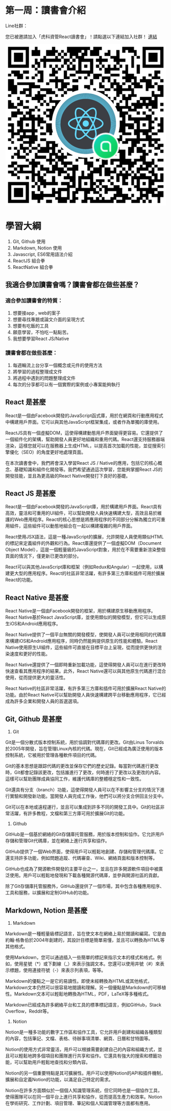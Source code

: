 # 第一周：讀書會介紹

Line社群：

您已被邀請加入「虎科資管React讀書會」！請點選以下連結加入社群！
[連結](https://line.me/ti/g2/U9mbXk7mbTXIxtdfAf46u-rr1IatkS425AJ-CA?utm_source=invitation&utm_medium=link_copy&utm_campaign=default)

![LineGroup](https://raw.githubusercontent.com/Bighsueh/NFUReact2023/main/LineGroup.jpg)

# 學習大綱

1. Git, Github 使用
2. Markdown, Notion 使用
3.  Javascript, ES6常用語法介紹
4. ReactJS 組合拳
5. ReactNative 組合拳

## 我適合參加讀書會嗎？讀書會都在做些甚麼？

### 適合參加讀書會的特質：

1. 想要接app , web的案子
2. 想要尋找專題或論文介面的呈現方式
3. 想要有吃飯的工具
4. 願意學習，不怕吃一點點苦。
5. 我想要學習React JS/Native

### 讀書會都在做些甚麼：

1. 每週輪流上台分享一個概念或元件的使用方法
2. 將學習的過程整理成文件
3. 將過程中遇到的問題整理成文件
4. 每次的分享都可以有一個實際的案例或小專案能夠執行

## React 是甚麼

 

React是一個由Facebook開發的JavaScript函式庫，用於在網頁和行動應用程式中構建用戶界面。它可以與其他JavaScript框架集成，或者作為單獨的庫使用。

ReactJS具有一個虛擬DOM，這使得構建動態用戶界面變得更容易。它還提供了一個組件化的架構，幫助開發人員更好地組織和重用代碼。React還支持服務器端渲染，這樣您就可以在服務器上生成HTML，以提高首次加載的性能，並從搜索引擎優化（SEO）的角度更好地處理頁面。

在本次讀書會中，我們將會深入學習React JS / Native的應用，包括它的核心概念、基礎知識和組件化開發等。我們希望通過這次學習，您能夠掌握React JS的開發技能，並且為更高級的React Native開發打下良好的基礎。

## React JS 是甚麼

React是一個由Facebook開發的JavaScript庫，用於構建用戶界面。React具有高效，靈活和可重用的UI組件，可以幫助開發人員快速構建大型，高效且易於維護的Web應用程序。React的核心思想是將應用程序的不同部分分解為獨立的可重用組件，這些組件可以動態地組合在一起以構建複雜的用戶界面。

React使用JSX語法，這是一種JavaScript的擴展，允許開發人員使用類似HTML的標記來定義組件的外觀和行為。React庫還提供了一個虛擬DOM（Document Object Model），這是一個輕量級的JavaScript對象，用於在不需要重新渲染整個頁面的情況下，僅更新已更改的部分。

React可以與其他JavaScript庫和框架（例如Redux和Angular）一起使用，以構建更大型的應用程序。React的社區非常活躍，有許多第三方庫和插件可用於擴展React的功能。

## React Native 是甚麼

React Native是一個由Facebook開發的框架，用於構建原生移動應用程序。React Native基於React JavaScript庫，並使用類似的開發模型，但它可以生成原生iOS和Android應用程序。

React Native提供了一個平台無關的開發模型，使開發人員可以使用相同的代碼庫來構建iOS和Android應用程序，同時仍然能夠提供原生的性能和體驗。React Native使用原生UI組件，這些組件可直接在目標平台上呈現，從而提供更快的渲染速度和更好的性能。

React Native還提供了一個即時重新加載功能，這使得開發人員可以在進行更改時快速查看其應用程序的結果。此外，React Native還可以與其他原生代碼進行混合使用，從而提供更大的靈活性。

React Native的社區非常活躍，有許多第三方庫和插件可用於擴展React Native的功能。由於React Native可以幫助開發人員快速構建跨平台移動應用程序，它已經成為許多企業和開發人員的首選選項。

## Git, Github 是甚麼

1. Git

Git是一個分散式版本控制系統，用於協調對代碼庫的更改。Git由Linus Torvalds於2005年開發，旨在管理Linux內核的代碼。現在，Git已經成為廣泛使用的版本控制系統，它被用於管理各種軟件項目的代碼。

Git的基本思想是跟踪代碼的更改並保存它們的歷史記錄。每當對代碼進行更改時，Git都會記錄該更改，包括誰進行了更改，何時進行了更改以及更改的內容。這樣可以幫助團隊成員協同工作，維護代碼庫的整體穩定性和一致性。

Git還具有分支（branch）功能，這使得開發人員可以在不影響主分支的情況下進行實驗和開發新功能。當開發人員完成工作後，他們可以將分支合併回主分支中。

Git可以在本地或遠程運行，並且可以集成到許多不同的開發工具中。Git的社區非常活躍，有許多教程，文檔和第三方庫可用於擴展Git的功能。

1. Github

GitHub是一個基於網絡的Git存儲庫托管服務，用於版本控制和協作。它允許用戶存儲和管理Git代碼庫，並在網絡上進行共享和協作。

GitHub提供了一個Web界面，使得用戶可以輕鬆地創建、存儲和管理代碼庫。它還支持許多功能，例如問題追蹤、代碼審查、Wiki、網絡頁面和版本控制等。

GitHub也成為了開源軟件開發的主要平台之一，並且在許多開源軟件項目中被廣泛使用。用戶可以輕鬆地發現和下載各種開源代碼庫，並參與開源社區的貢獻。

除了Git存儲庫托管服務外，GitHub還提供了一個市場，其中包含各種應用程序、工具和服務，以擴展和定制GitHub的功能。

## Markdown, Notion 是甚麼

1. Markdown

Markdown是一種輕量級標記語言，旨在使文本在網絡上易於閱讀和編寫。它是由約翰·格魯伯於2004年創建的，其設計目標是簡單易懂，並且可以轉換為HTML等其他格式。

使用Markdown，您可以通過插入一些簡單的標記來指示文本的樣式和格式。例如，使用星號（*）或下劃線（_）來表示強調文本。您還可以使用井號（#）來表示標題，使用連接符號（-）來表示列表項，等等。

Markdown的優點之一是它的易讀性。即使未經轉換為HTML或其他格式，Markdown文本仍然可以很容易地閱讀和理解。另一個優點是Markdown的可移植性。Markdown文本可以輕鬆地轉換為HTML，PDF，LaTeX等多種格式。

Markdown已經成為許多網絡平台和工具的標準標記語言，例如GitHub，Stack Overflow，Reddit等。

1. Notion

Notion是一種多功能的數字工作區和協作工具，它允許用戶創建和組織各種類型的內容，包括筆記、文檔、表格、待辦事項清單、網頁、日曆和甘特圖等。

Notion的使用方式非常靈活，用戶可以根據需要創建自己的內容和組織方式，並且可以輕鬆地跨多個項目和團隊進行共享和協作。它還具有強大的搜索和標籤功能，可以幫助用戶輕鬆地查找和分類內容。

Notion的另一個重要特點是其可擴展性。用戶可以使用Notion的API和插件機制，擴展和自定義Notion的功能，以滿足自己特定的需求。

Notion在許多方面類似於一個個人知識管理系統，但它同時也是一個協作工具，使得團隊可以在同一個平台上進行共享和協作，從而提高生產力和效率。Notion在學術研究、工作計劃、項目管理、筆記和個人知識管理等方面都有應用。